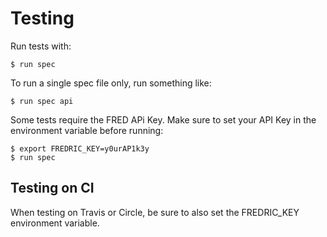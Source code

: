 Testing
==================================================

Run tests with:

    $ run spec

To run a single spec file only, run something like:

    $ run spec api

Some tests require the FRED APi Key. Make sure to set your API Key
in the environment variable before running:

    $ export FREDRIC_KEY=y0urAP1k3y
    $ run spec


Testing on CI
--------------------------------------------------

When testing on Travis or Circle, be sure to also set the FREDRIC_KEY
environment variable.
